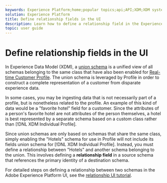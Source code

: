 ```yaml
---
keywords: Experience Platform;home;popular topics;api;API;XDM;XDM system;experience data model;data model;ui;workspace;relationship;field;
solution: Experience Platform
title: Define relationship fields in the UI
description: Learn how to define a relationship field in the Experience Platform user interface.
topic: user guide
---
```


# Define relationship fields in the UI

In Experience Data Model (XDM), a [union schema](../../schema/composition.md#union) is a unified view of all schemas belonging to the same class that have also been enabled for [Real-time Customer Profile](../../../profile/home.md). The union schema is leveraged by Profile in order to construct a complete representation of a customer from disparate experience data.

In some cases, you may be ingesting data that is not necessarily part of a profile, but is nonetheless related to the profile. An example of this kind of data would be a "favorite hotel" field for a customer. Since the attributes of a person's favorite hotel are not attributes of the person themselves, a hotel is best represented by a separate schema based on a custom class rather than [!DNL XDM Individual Profile].

Since union schemas are only based on schemas that share the same class, simply enabling the "Hotels" schema for use in Profile will not include its fields union schema for [!DNL XDM Individual Profile]. Instead, you must define a relationship between "Hotels" and another schema belonging to the union. This involves defining a **relationship field** in a source schema that references the primary identity of a destination schema.

For detailed steps on defining a relationship between two schemas in the Adobe Experience Platform UI, see the [relationship UI tutorial](../../tutorials/relationship-ui.md).